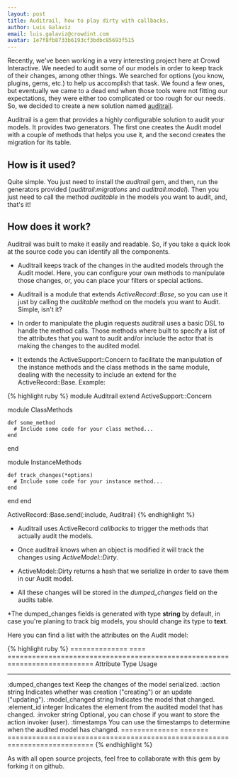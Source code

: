```yaml
---
layout: post
title: Auditrail, how to play dirty with callbacks. 
author: Luis Galaviz
email: luis.galaviz@crowdint.com
avatar: 1e7f8fb8733b6193cf3bdbc85693f515
---
```


Recently, we've been working in a very interesting project here at Crowd Interactive. We needed to audit some of our models
in order to keep track of their changes, among other things. We searched for options (you know, plugins, gems, etc.)
to help us accomplish that task. We found a few ones, but eventually we came to a dead end when those tools
were not fitting our expectations, they were either too complicated or too rough for our needs. So, we decided to
create a new solution named [auditrail](http://github.com/crowdint/auditrail).

Auditrail is a gem that provides a highly configurable solution to audit your models. It provides two generators.
The first one creates the Audit model with a couple of methods that helps you use it, and the second creates the migration for its table.

## How is it used?

Quite simple. You just need to install the *auditrail* gem, and then, run the generators provided
(*auditrail:migrations* and *auditrail:model*). Then you just need to call the method *auditable*
in the models you want to audit, and, that's it!

## How does it work?

Auditrail was built to make it easily and readable. So, if you take a quick look at the source code
you can identify all the components.

* Auditrail keeps track of the changes in the audited models through the Audit model. Here, you can configure your own methods to manipulate those changes, or, you can place your filters or special actions.

* Auditrail is a module that extends *ActiveRecord::Base*, so you can use it just by calling the *auditable*
method on the models you want to Audit. Simple, isn't it?

* In order to manipulate the plugin requests auditrail uses a basic DSL to handle the method calls.
Those methods where built to specify a list of the attributes that you want to audit
and/or include the actor that is making the changes to the audited model.

* It extends the ActiveSupport::Concern to facilitate the manipulation of the instance methods and the
class methods in the same module, dealing with the necessity to include an extend for the ActiveRecord::Base. Example:

{% highlight ruby %}
module Auditrail
  extend ActiveSupport::Concern

  module ClassMethods

    def some_method
      # Include some code for your class method...
    end
  end

  module InstanceMethods

    def track_changes(*options)
      # Include some code for your instance method...
    end
  end
end

ActiveRecord::Base.send(:include, Auditrail)
{% endhighlight %}

* Auditrail uses ActiveRecord *callbacks* to trigger the methods that actually audit the models.

* Once auditrail knows when an object is modified it will track the changes using *ActiveModel::Dirty*.

* ActiveModel::Dirty returns a hash that we serialize in order to save them in our Audit model.

* All these changes will be stored in the *dumped_changes* field on the audits table.

*The dumped_changes fields is generated with type **string** by default, in case you're planing to track big models,
you should change its type to **text**.

Here you can find a list with the attributes on the Audit model:

{% highlight ruby %}
==============  ====      ===========================================================================
Attribute         Type      Usage
--------------  ----      ---------------------------------------------------------------------------
:dumped_changes    text      Keep the changes of the model serialized.
:action            string    Indicates whether was creation ("creating") or an update ("updating").
:model_changed     string    Indicates the model that changed.
:element_id        integer   Indicates the element from the audited model that has changed.
:invoker           string    Optional, you can chose if you want to store the action invoker (user).
:timestamps                  You can use the timestamps to determine when the audited model has changed.
==============  =======   ===========================================================================
{% endhighlight %}

As with all open source projects, feel free to collaborate with this
gem by forking it on github.
